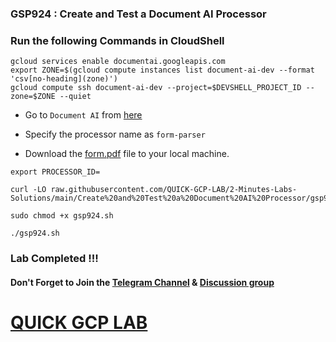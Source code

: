 ### GSP924 : Create and Test a Document AI Processor

### Run the following Commands in CloudShell

```
gcloud services enable documentai.googleapis.com
export ZONE=$(gcloud compute instances list document-ai-dev --format 'csv[no-heading](zone)')
gcloud compute ssh document-ai-dev --project=$DEVSHELL_PROJECT_ID --zone=$ZONE --quiet
```

* Go to `Document AI` from [here](https://console.cloud.google.com/ai/document-ai?)

* Specify the processor name as `form-parser`

* Download the [form.pdf](https://storage.googleapis.com/cloud-training/document-ai/generic/form.pdf) file to your local machine.

```
export PROCESSOR_ID=
```

```
curl -LO raw.githubusercontent.com/QUICK-GCP-LAB/2-Minutes-Labs-Solutions/main/Create%20and%20Test%20a%20Document%20AI%20Processor/gsp924.sh

sudo chmod +x gsp924.sh

./gsp924.sh
```

### Lab Completed !!! 

#### Don't Forget to Join the [Telegram Channel](https://t.me/quickgcplab) & [Discussion group](https://t.me/quickgcplabchats)

# [QUICK GCP LAB](https://www.youtube.com/@quickgcplab)
